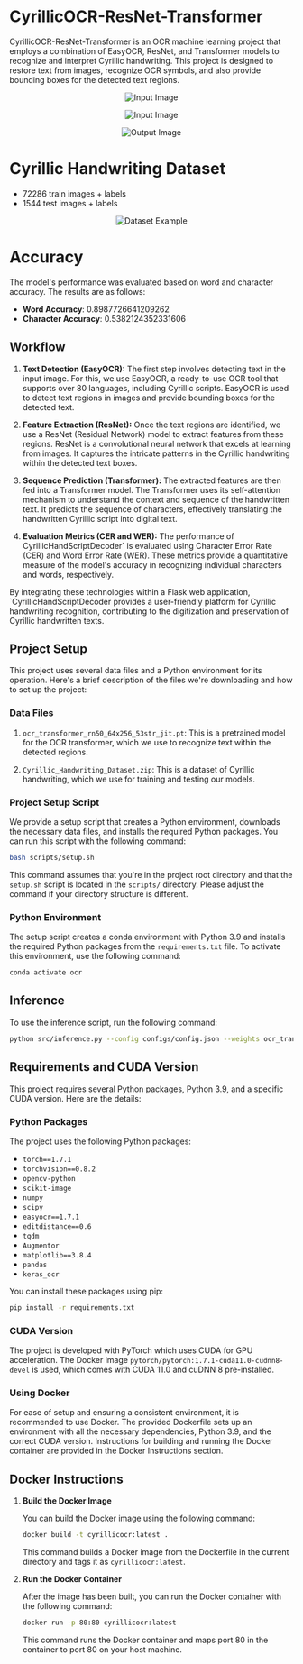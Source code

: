 # CyrillicOCR-ResNet-Transformer

CyrillicOCR-ResNet-Transformer is an OCR machine learning project that employs a combination of EasyOCR, ResNet, and Transformer models to recognize and interpret Cyrillic handwriting. This project is designed to restore text from images, recognize OCR symbols, and also provide bounding boxes for the detected text regions.
<p align="center">
  <img src="./demo/output/726_071_bbox.png" alt="Input Image">
</p>

<p align="center">
  <img src="./demo/input/rukopi3.png" alt="Input Image">
</p>

<p align="center">
  <img src="./demo/output/rukopi3_output.png" alt="Output Image">
</p>

# Cyrillic Handwriting Dataset

- 72286 train images + labels
- 1544 test images + labels

<p align="center">
  <img src="./assets/dataset_example.png" alt="Dataset Example">
</p>

# Accuracy

The model's performance was evaluated based on word and character accuracy. The results are as follows:

- **Word Accuracy**: 0.8987726641209262
- **Character Accuracy**: 0.5382124352331606

## Workflow

1. **Text Detection (EasyOCR):** The first step involves detecting text in the input image. For this, we use EasyOCR, a ready-to-use OCR tool that supports over 80 languages, including Cyrillic scripts. EasyOCR is used to detect text regions in images and provide bounding boxes for the detected text.

2. **Feature Extraction (ResNet):** Once the text regions are identified, we use a ResNet (Residual Network) model to extract features from these regions. ResNet is a convolutional neural network that excels at learning from images. It captures the intricate patterns in the Cyrillic handwriting within the detected text boxes.

3. **Sequence Prediction (Transformer):** The extracted features are then fed into a Transformer model. The Transformer uses its self-attention mechanism to understand the context and sequence of the handwritten text. It predicts the sequence of characters, effectively translating the handwritten Cyrillic script into digital text.

4. **Evaluation Metrics (CER and WER):** The performance of CyrillicHandScriptDecoder` is evaluated using Character Error Rate (CER) and Word Error Rate (WER). These metrics provide a quantitative measure of the model's accuracy in recognizing individual characters and words, respectively.

By integrating these technologies within a Flask web application, `CyrillicHandScriptDecoder provides a user-friendly platform for Cyrillic handwriting recognition, contributing to the digitization and preservation of Cyrillic handwritten texts.

## Project Setup

This project uses several data files and a Python environment for its operation. Here's a brief description of the files we're downloading and how to set up the project:

### Data Files

1. `ocr_transformer_rn50_64x256_53str_jit.pt`: This is a pretrained model for the OCR transformer, which we use to recognize text within the detected regions.

2. `Cyrillic_Handwriting_Dataset.zip`: This is a dataset of Cyrillic handwriting, which we use for training and testing our models.

### Project Setup Script

We provide a setup script that creates a Python environment, downloads the necessary data files, and installs the required Python packages. You can run this script with the following command:

```bash
bash scripts/setup.sh
```

This command assumes that you're in the project root directory and that the `setup.sh` script is located in the `scripts/` directory. Please adjust the command if your directory structure is different.

### Python Environment

The setup script creates a conda environment with Python 3.9 and installs the required Python packages from the `requirements.txt` file. To activate this environment, use the following command:

```bash
conda activate ocr
```
## Inference

To use the inference script, run the following command:

```bash
python src/inference.py --config configs/config.json --weights ocr_transformer_rn50_64x256_53str_jit.pt --input_dir demo/input --output_dir demo/output --image_file demo/input/rukopi3.png --dump_bboxes True --dump_ocr True --dump_dir demo/dump
```

## Requirements and CUDA Version

This project requires several Python packages, Python 3.9, and a specific CUDA version. Here are the details:

### Python Packages

The project uses the following Python packages:

- `torch==1.7.1`
- `torchvision==0.8.2`
- `opencv-python`
- `scikit-image`
- `numpy`
- `scipy`
- `easyocr==1.7.1`
- `editdistance==0.6`
- `tqdm`
- `Augmentor`
- `matplotlib==3.8.4`
- `pandas`
- `keras_ocr`

You can install these packages using pip:

```bash
pip install -r requirements.txt
```

### CUDA Version

The project is developed with PyTorch which uses CUDA for GPU acceleration. The Docker image `pytorch/pytorch:1.7.1-cuda11.0-cudnn8-devel` is used, which comes with CUDA 11.0 and cuDNN 8 pre-installed.

### Using Docker

For ease of setup and ensuring a consistent environment, it is recommended to use Docker. The provided Dockerfile sets up an environment with all the necessary dependencies, Python 3.9, and the correct CUDA version. Instructions for building and running the Docker container are provided in the Docker Instructions section.

## Docker Instructions

1. **Build the Docker Image**

   You can build the Docker image using the following command:

   ```bash
   docker build -t cyrillicocr:latest .
   ```

   This command builds a Docker image from the Dockerfile in the current directory and tags it as `cyrillicocr:latest`.

2. **Run the Docker Container**

   After the image has been built, you can run the Docker container with the following command:

   ```bash
   docker run -p 80:80 cyrillicocr:latest
   ```

   This command runs the Docker container and maps port 80 in the container to port 80 on your host machine.
